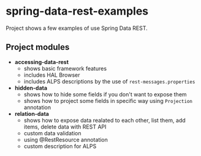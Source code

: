 # spring-data-rest-examples
Project shows a few examples of use Spring Data REST.

## Project modules
* **accessing-data-rest**
    + shows basic framework features
    + includes HAL Browser
    + includes ALPS descriptions by the use of `rest-messages.properties`
* **hidden-data**
    + shows how to hide some fields if you don't want to expose them
    + shows how to project some fields in specific way using `Projection` annotation
* **relation-data**
    + shows how to expose data realated to each other, list them, add items, delete data with REST API
    + custom data validation
    + using @RestResource annotation
    + custom description for ALPS
